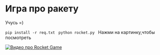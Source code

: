 <h1>Игра про ракету</h1>
<p>Учусь =)</p>
<code>pip install -r req.txt </code>
<code>python rocket.py </code>
Нажми на картинку,чтобы посмотреть


[![Видео про Rocket Game](http://img.youtube.com/vi/htElS39ZuXk/0.jpg)](http://www.youtube.com/watch?v=htElS39ZuXk)



